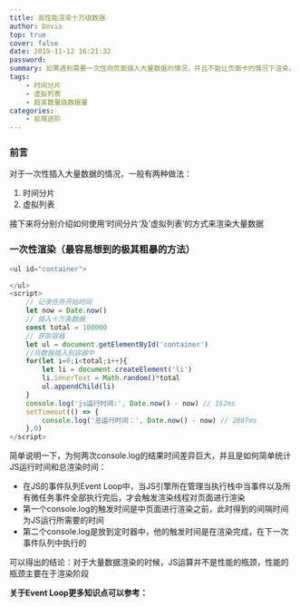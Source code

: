 ```yaml
---
title: 高性能渲染十万级数据
author: Dovis
top: true
cover: false
date: 2019-11-12 16:21:32
password:
summary: 如果遇到需要一次性向页面插入大量数据的情况，并且不能让页面卡的情况下渲染，那么该如何做呢？
tags: 
    - 时间分片
    - 虚拟列表
    - 超高数量级数据量
categories:
    - 前端进阶
---
```

### 前言
对于一次性插入大量数据的情况，一般有两种做法：
1. 时间分片
2. 虚拟列表

接下来将分别介绍如何使用’时间分片‘及’虚拟列表‘的方式来渲染大量数据

### 一次性渲染（最容易想到的极其粗暴的方法）
```javascript
<ul id="container">

</ul>
<script>
    // 记录任务开始时间
    let now = Date.now()
    // 插入十万条数据
    const total = 100000
    // 获取容器
    let ul = document.getElementById('container')
    //将数据插入到容器中
    for(let i=0;i<total;i++){
        let li = document.createElement('li')
        li.innerText = Math.random()*total
        ul.appendChild(li)
    }
    console.log('js运行时间:', Date.now() - now) // 162ms
    setTimeout(() => {
        console.log('总运行时间：', Date.now() - now) // 2887ms
    },0)
</script>
```

简单说明一下，为何两次console.log的结果时间差异巨大，并且是如何简单统计JS运行时间和总渲染时间：
- 在JS的事件队列Event Loop中，当JS引擎所在管理当执行栈中当事件以及所有微任务事件全部执行完后，才会触发渲染线程对页面进行渲染
- 第一个console.log的触发时间是中页面进行渲染之前，此时得到的间隔时间为JS运行所需要的时间
- 第二个console.log是放到定时器中，他的触发时间是在渲染完成，在下一次事件队列中执行的

可以得出的结论：对于大量数据渲染的时候，JS运算并不是性能的瓶颈，性能的瓶颈主要在于渲染阶段

**关于Event Loop更多知识点可以参考：[]()**
